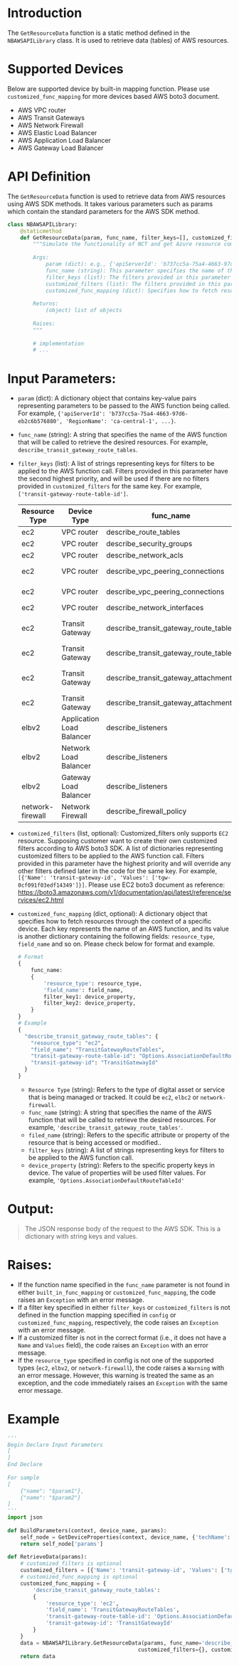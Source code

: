 # Introduction
The `GetResourceData` function is a static method defined in the `NBAWSAPILibrary` class. It is used to retrieve data (tables) of AWS resources.
# Supported Devices
Below are supported device by built-in mapping function. Please use `customized_func_mapping` for more devices based AWS boto3 document.
* AWS VPC router
* AWS Transit Gateways
* AWS Network Firewall
* AWS Elastic Load Balancer
* AWS Application Load Balancer
* AWS Gateway Load Balancer

# API Definition
The `GetResourceData` function is used to retrieve data from AWS resources using AWS SDK methods. It takes various parameters such as params which contain the standard parameters for the AWS SDK method.
```python
class NBAWSAPILibrary:
    @staticmethod
    def GetResourceData(param, func_name, filter_keys=[], customized_filters=[], customized_func_mapping={}):
        """Simulate the functionality of NCT and get Azure resource complex data (tables).
 
        Args:
            param (dict): e.g., {'apiServerId': 'b737cc5a-75a4-4663-97d6-eb2c6b576880', 'RegionName': 'ca-central-1', ...}
            func_name (string): This parameter specifies the name of the AWS function that will be called to retrieve the desired resources. E.g., 'describe_transit_gateway_route_tables'
            filter_keys (list): The filters provided in this parameter have the second highest priority. They will be used if there are no filters provided in customized_filters for the same key. E.g., ['transit-gateway-route-table-id']
            customized_filters (list): The filters provided in this parameter have the highest priority. They will override any other filters defined later in the code for the same key. E.g., [{'Name': 'transit-gateway-id', 'Values': ['tgw-0cf091f03edf14349']}]
            customized_func_mapping (dict): Specifies how to fetch resources through the context of a specific device. E.g., {'describe_transit_gateway_route_tables': {'resource_type': 'ec2', 'field_name': 'TransitGatewayRouteTables', 'transit-gateway-route-table-id': 'Options.AssociationDefaultRouteTableId', 'transit-gateway-id': 'TransitGatewayId'}}
 
        Returns:
            (object) list of objects
 
        Raises:
        """
  
        # implementation
        # ...
```

# Input Parameters:
 - `param` (dict): A dictionary object that contains key-value pairs representing parameters to be passed to the AWS function being called. For example, `{'apiServerId': 'b737cc5a-75a4-4663-97d6-eb2c6b576880', 'RegionName': 'ca-central-1', ...}`.
 - `func_name` (string): A string that specifies the name of the AWS function that will be called to retrieve the desired resources. For example, `describe_transit_gateway_route_tables`.
 - `filter_keys` (list): A list of strings representing keys for filters to be applied to the AWS function call. Filters provided in this parameter have the second highest priority, and will be used if there are no filters provided in `customized_filters` for the same key. For example, `['transit-gateway-route-table-id']`.

    | Resource Type | Device Type | func_name | filter_keys |
    | --- | --- | --- | --- |
    | ec2 | VPC router | describe_route_tables | vpc-id |
    | ec2 | VPC router | describe_security_groups | vpc-id |
    | ec2 | VPC router | describe_network_acls | vpc-id |
    | ec2 | VPC router | describe_vpc_peering_connections | requester-vpc-info.vpc-id |
    | ec2 | VPC router | describe_vpc_peering_connections | accepter-vpc-info.vpc-id |
    | ec2 | VPC router | describe_network_interfaces | vpc-id |
    | ec2 | Transit Gateway | describe_transit_gateway_route_tables | transit-gateway-route-table-id |
    | ec2 | Transit Gateway | describe_transit_gateway_route_tables | transit-gateway-id |
    | ec2 | Transit Gateway | describe_transit_gateway_attachments | transit-gateway-route-table-id |
    | ec2 | Transit Gateway | describe_transit_gateway_attachments | transit-gateway-id |
    | elbv2 | Application Load Balancer | describe_listeners | LoadBalancerArn |
    | elbv2 | Network Load Balancer | describe_listeners | LoadBalancerArn |
    | elbv2 | Gateway Load Balancer | describe_listeners | LoadBalancerArn |
    | network-firewall | Network Firewall | describe_firewall_policy | FirewallPolicyArn |

 - `customized_filters` (list, optional): Customized_filters only supports `EC2` resource. Supposing customer want to create their own customized filters according to AWS boto3 SDK. A list of dictionaries representing customized filters to be applied to the AWS function call. Filters provided in this parameter have the highest priority and will override any other filters defined later in the code for the same key. For example, `[{'Name': 'transit-gateway-id', 'Values': ['tgw-0cf091f03edf14349']}]`. Please use EC2 boto3 document as reference: https://boto3.amazonaws.com/v1/documentation/api/latest/reference/services/ec2.html

 - `customized_func_mapping` (dict, optional): A dictionary object that specifies how to fetch resources through the context of a specific device. Each key represents the name of an AWS function, and its value is another dictionary containing the following fields: `resource_type`, `field_name` and so on. Please check below for format and example.
 
    ```python
    # Format
    {
        func_name:
        {
            'resource_type': resource_type,
            'field_name': field_name,
            filter_key1: device_property,
            filter_key2: device_property,
        }
    }
    # Example
    {
      "describe_transit_gateway_route_tables": {
        "resource_type": "ec2",
        "field_name": "TransitGatewayRouteTables",
        "transit-gateway-route-table-id": "Options.AssociationDefaultRouteTableId",
        "transit-gateway-id": "TransitGatewayId"
      }
    }
    ```
   - `Resource Type` (string): Refers to the type of digital asset or service that is being managed or tracked. It could be `ec2`, `elbc2` or `network-firewall`.
   - `func_name` (string): A string that specifies the name of the AWS function that will be called to retrieve the desired resources. For example, `'describe_transit_gateway_route_tables'`.
   - `filed_name` (string): Refers to the specific attribute or property of the resource that is being accessed or modified..
   - `filter_keys` (string): A list of strings representing keys for filters to be applied to the AWS function call.
   - `device_property` (string): Refers to the specific property keys in device. The value of properties will be used filter values. For example, `'Options.AssociationDefaultRouteTableId'`




# Output:
> The JSON response body of the request to the AWS SDK. This is a dictionary with string keys and values.

# Raises:
- If the function name specified in the `func_name` parameter is not found in either `built_in_func_mapping` or `customized_func_mapping`, the code raises an `Exception` with an error message.
- If a filter key specified in either `filter_keys` or `customized_filters` is not defined in the function mapping specified in `config` or `customized_func_mapping`, respectively, the code raises an `Exception` with an error message.
- If a customized filter is not in the correct format (i.e., it does not have a `Name` and `Values` field), the code raises an `Exception` with an error message.
- If the `resource_type` specified in config is not one of the supported types (`ec2`, `elbv2`, or `network-firewall`), the code raises a `Warning` with an error message. However, this warning is treated the same as an exception, and the code immediately raises an `Exception` with the same error message.

# Example

```python
'''
Begin Declare Input Parameters
[
]
End Declare
 
For sample
[
    {"name": "$param1"},
    {"name": "$param2"}
]
'''
import json
  
def BuildParameters(context, device_name, params):
    self_node = GetDeviceProperties(context, device_name, {'techName': 'Amazon AWS', 'paramType': 'SDN', 'params': ['*']})
    return self_node['params']
      
def RetrieveData(params):
    # customized_filters is optional   
    customized_filters = [{'Name': 'transit-gateway-id', 'Values': ['tgw-0cf091f03edf14349']}]
    # customized_func_mapping is optional 
    customized_func_mapping = {
        'describe_transit_gateway_route_tables':
        {
            'resource_type': 'ec2',
            'field_name': 'TransitGatewayRouteTables',
            'transit-gateway-route-table-id': 'Options.AssociationDefaultRouteTableId',
            'transit-gateway-id': 'TransitGatewayId'
        }
    }
    data = NBAWSAPILibrary.GetResourceData(params, func_name='describe_transit_gateway_route_tables', filter_keys=['transit-gateway-route-table-id'],
                                         customized_filters={}, customized_func_mapping={})
    return data
 ```
